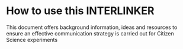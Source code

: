 # How to use this INTERLINKER

This document offers background information, ideas and resources to ensure an effective communication strategy is carried out for Citizen Science experiments